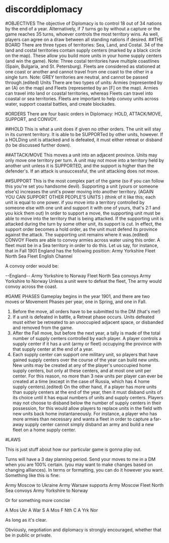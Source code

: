 # discorddiplomacy

#OBJECTIVES
The objective of Diplomacy is to control 18 out of 34 nations by the end of a year. Alternatively, if 7 turns go by without a capture or the game reaches 35 turns, whoever controls the most territory wins.
As well, players can agree on a draw between all standing nations if desired.
##THE BOARD
There are three types of territories: Sea, Land, and Costal. 34 of the land and costal territories contain supply centers (marked by a black circle on the map). These allow you build more units in your home supply centers (and win the game).
Note: Three costal territories have multiple coastlines (Spain, Bulgaria, and St. Petersburg). Fleets are considered as stationed at one coast or another and cannot travel from one coast to the other in a single turn.
Note: GREY territories are neutral, and cannot be passed through.(edited)
Units
There are two types of units: Armies (represented by an (A) on the map) and Fleets (represented by an [F] on the map). Armies can travel into land or coastal territories, whereas Fleets can travel into coastal or sea territories. Fleets are important to help convoy units across water, support coastal battles, and create blockades.

#ORDERS
There are four basic orders in Diplomacy: HOLD, ATTACK/MOVE, SUPPORT, and CONVOY.

##HOLD
This is what a unit does if given no other orders. The unit will stay in its current territory. It is able to be SUPPORTed by other units, however. If a HOLDing unit is attacked and is defeated, it must either retreat or disband (to be discussed further down).

##ATTACK/MOVE
This moves a unit into an adjacent province. Units may only move one territory per turn. A unit may not move into a territory held by another unit unless it is SUPPORTED, and the support is higher than the defender's. If an attack is unsuccessful, the unit attacking does not move.

##SUPPORT
This is the most complex part of the game (so if you can follow this you're set you handsome devil).
Supporting a unit (yours or someone else's) increases the unit's power moving into another territory.  (AGAIN YOU CAN SUPPORT OTHER PEOPLE'S UNITS ) 
(think of it like this; each unit is equal to one power. if you move into a territory controlled by someone else with one unit and support it with one of yours, that's 2:1 and you kick them out)
In order to support a move, the supporting unit must be able to move into the territory that is being attacked.  If the supporting unit is attacked during the turn by some other unit, its support is cut. In effect, the support order becomes a hold order, as the unit must defend its province against the attack. The supporting unit remains where it was.(edited)
CONVOY
Fleets are able to convoy armies across water using this order. A fleet must be in a Sea territory in order to do this.  Let us say, for instance, that in Fall 1901 England has the following position:
Army Yorkshire
Fleet North Sea
Fleet English Channel

A convoy order would be:

--England--
Army Yorkshire to Norway
Fleet North Sea convoys Army Yorkshire to Norway
Unless a unit were to defeat the fleet, The army would convoy across the coast.

#GAME PHASES
Gameplay begins in the year 1901, and there are two moves or Movement Phases per year, one in Spring, and one in Fall.
1.  Before the move, all orders have to be submitted to the DM (that's me!)
2. If a unit is defeated in battle, a Retreat phase occurs. Units defeated must either be retreated to an unoccupied adjacent space, or disbanded and removed from the game.
3. After the Fall move, but before the next year,  a tally is made of the total number of supply centers controlled by each player. A player controls a supply center if it has a unit (army or fleet) occupying the province with that supply center at the end of a year.
4. Each supply center can support one military unit, so players that have gained supply centers over the course of the year can build new units. New units may be created at any of the player's unoccupied home supply centers, but only at these centers, and at most one unit per center. For this reason, no more than 3 new units per player can ever be created at a time (except in the case of Russia, which has 4 home supply centers).(edited)
On the other hand, if a player has more units than supply centers at the end of the year, then it must disband units of its choice until it has equal numbers of units and supply centers.
Players may not choose to disband below the number of supply centers in their possession, for this would allow players to replace units in the field with new units back home instantaneously. For instance, a player who has more armies than necessary and wants a fleet in order to capture a far-away supply center cannot simply disband an army and build a new fleet on a home supply center.

#LAWS

This is just stuff about how our particular game is gonna play out.

Turns will have a 3 day planning period. Send your moves to me in a DM when you are 100% certain. (you may want to make changes based on changing alliances). In terms or formatting, you can do it however you want. Something like this is fine:

Army Moscow to Ukraine
Army Warsaw supports Army Moscow
Fleet North Sea convoys Army Yorkshire to Norway


Or for something more concise

A Mos Ukr
A War S A Mos
F Nth C A Yrk Nor

As long as it's clear.


Obviously, negotiation and diplomacy is strongly encouraged, whether that be in public or private.
